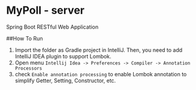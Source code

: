 # MyPoll - server

Spring Boot RESTful Web Application

##How To Run
1. Import the folder as Gradle project in IntelliJ. Then, you need to add IntelliJ IDEA plugin to support Lombok. 
2. Open menu ```Intellij Idea -> Preferences -> Compiler -> Annotation Processors```
4. check ```Enable annotation processing``` to enable Lombok annotation to simplify Getter, Setting, Constructor, etc.

